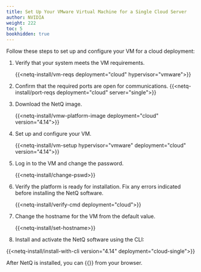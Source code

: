 ```yaml
---
title: Set Up Your VMware Virtual Machine for a Single Cloud Server
author: NVIDIA
weight: 222
toc: 5
bookhidden: true
---
```

Follow these steps to set up and configure your VM for a cloud deployment:

1. Verify that your system meets the VM requirements.

    {{<netq-install/vm-reqs deployment="cloud" hypervisor="vmware">}}

2. Confirm that the required ports are open for communications. {{<netq-install/port-reqs deployment="cloud" server="single">}}

3. Download the NetQ image.

    {{<netq-install/vmw-platform-image deployment="cloud" version="4.14">}}

4. Set up and configure your VM.

    {{<netq-install/vm-setup hypervisor="vmware" deployment="cloud" version="4.14">}}

5. Log in to the VM and change the password.

    {{<netq-install/change-pswd>}}

6. Verify the platform is ready for installation. Fix any errors indicated before installing the NetQ software.

    {{<netq-install/verify-cmd deployment="cloud">}}

7. Change the hostname for the VM from the default value.

    {{<netq-install/set-hostname>}}

8. Install and activate the NetQ software using the CLI:

{{<netq-install/install-with-cli version="4.14" deployment="cloud-single">}}

After NetQ is installed, you can {{<link title="Access the NetQ UI" text="log in to NetQ">}} from your browser.